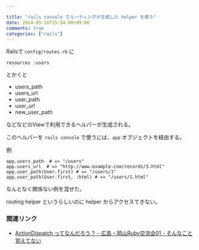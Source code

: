 ```yaml
---

title: "rails console でルーティングが生成した helper を使う"
date: 2014-05-16T15:54:00+09:00
comments: true
categories: ["rails"]
---
```


Railsで `config/routes.rb` に

```
resources :users
```

とかくと

* users_path
* users_url
* user_path
* user_url
* new_user_path

などなどのViewで利用できるヘルパーが生成される。

このヘルパーを `rails console` で使うには、`app` オブジェクトを経由する。

例

```
app.users_path  # => "/users"
app.users_url  # => "http://www.example.com/records/3.html"
app.user_path(User.first) # => "/users/1"
app.user_path(User.first, :html) # => "/users/1.html"
```

なんとなく関係ない例を混ぜた。

routing helper というらしいのに helper からアクセスできない。

### 関連リンク

* [ActionDispatch ってなんだろう？ - 広島・岡山Ruby交流会01 - そんなこと覚えてない](http://blog.eiel.info/blog/2014/03/30/action-dispatch/)
